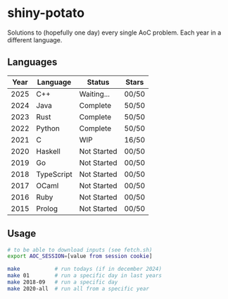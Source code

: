 # shiny-potato

Solutions to (hopefully one day) every single AoC problem. Each year in a different language.

## Languages

| Year | Language   | Status      | Stars   |
|------|------------|-------------|---------|
| 2025 | C++        | Waiting...  | 00/50   |
| 2024 | Java       | Complete    | 50/50   |
| 2023 | Rust       | Complete    | 50/50   |
| 2022 | Python     | Complete    | 50/50   |
| 2021 | C          | WIP         | 16/50   |
| 2020 | Haskell    | Not Started | 00/50   |
| 2019 | Go         | Not Started | 00/50   |
| 2018 | TypeScript | Not Started | 00/50   |
| 2017 | OCaml      | Not Started | 00/50   |
| 2016 | Ruby       | Not Started | 00/50   |
| 2015 | Prolog     | Not Started | 00/50   |

## Usage

```bash
# to be able to download inputs (see fetch.sh)
export AOC_SESSION=[value from session cookie]

make           # run todays (if in december 2024)
make 01        # run a specific day in last years
make 2018-09   # run a specific day
make 2020-all  # run all from a specific year
```
